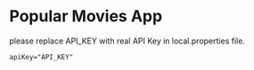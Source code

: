 # Popular Movies App

please replace API_KEY with real API Key in local.properties file.

```
apiKey="API_KEY"
```
